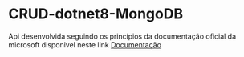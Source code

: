 # CRUD-dotnet8-MongoDB
Api desenvolvida seguindo os princípios da documentação oficial da microsoft disponivel neste link
[Documentação](https://learn.microsoft.com/pt-br/aspnet/core/tutorials/first-mongo-app?view=aspnetcore-8.0&tabs=visual-studio)
